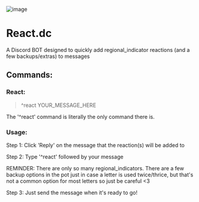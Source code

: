 ![image](https://github.com/CAusmann/React.dc/assets/90360421/05d7c032-1254-4254-9cf0-280db7c27702)
# React.dc
A Discord BOT designed to quickly add regional_indicator reactions (and a few backups/extras) to messages

## Commands:

### React:
> ^react YOUR_MESSAGE_HERE

The '^react' command is literally the only command there is.

### Usage:
Step 1: Click 'Reply' on the message that the reaction(s) will be added to

Step 2: Type '^react' followed by your message

REMINDER: There are only so many regional_indicators. There are a few backup options in the pot just in case a letter is used twice/thrice, but that's not a common option for most letters so just be careful <3

Step 3: Just send the message when it's ready to go!
